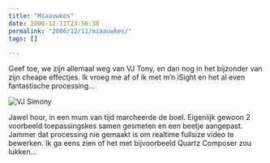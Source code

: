 ```yaml
---
title: "Miaauwkes"
date: 2006-12-11T23:56:38
permalink: "2006/12/11/miaauwkes/"
tags: []

---
```

Geef toe, we zijn allemaal weg van VJ Tony, en dan nog in het bijzonder van zijn cheape effectjes. Ik vroeg me af of ik met m’n iSight en het al even fantastische processing…

![VJ Simony](@images/posts/2006/12/vjsimony.jpg)

Jawel hoor, in een mum van tijd marcheerde de boel. Eigenlijk gewoon 2 voorbeeld toepassingskes samen gesmeten en een beetje aangepast. Jammer dat processing nie gemaakt is om realtime fullsize video te bewerken. Ik ga eens zien of het met bijvoorbeeld Quartz Composer zou lukken…
